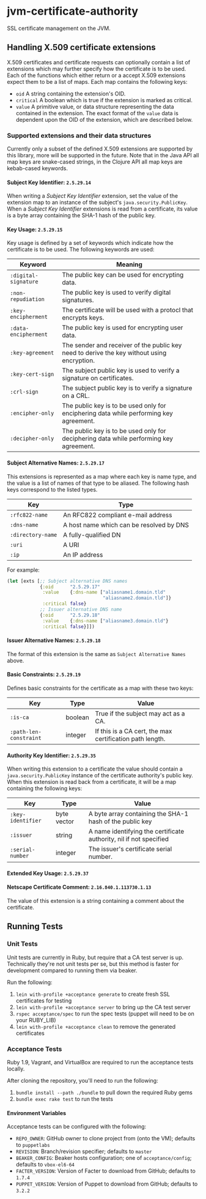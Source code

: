 # jvm-certificate-authority

SSL certificate management on the JVM.

## Handling X.509 certificate extensions

X.509 certificates and certificate requests can optionally contain a list of
extensions which may further specify how the certificate is to be used. Each of
the functions which either return or a accept X.509 extensions expect them to
be a list of maps. Each map contains the following keys: 

* `oid` A string containing the extension's OID.
* `critical` A boolean which is true if the extension is marked as critical.
* `value` A primitive value, or data structure representing the data contained
          in the extension. The exact format of the `value` data is dependent
          upon the OID of the extension, which are described below.

### Supported extensions and their data structures

Currently only a subset of the defined X.509 extensions are supported by this 
library, more will be supported in the future. Note that in the Java API all 
map keys are snake-cased strings, in the Clojure API all map keys are kebab-cased
keywords.

#### Subject Key Identifier: `2.5.29.14`

When writing a _Subject Key Identifier_ extension, set the value of the extension
map to an instance of the subject's `java.security.PublicKey`. When a
_Subject Key Identifier_ extensions is read from a certificate, its value is a 
byte array containing the SHA-1 hash of the public key.

#### Key Usage: `2.5.29.15`

Key usage is defined by a set of keywords which indicate how the certificate is
to be used. The following keywords are used:

| Keyword              | Meaning
|----------------------|------------------------------------------------------
| `:digital-signature` | The public key can be used for encrypting data.  
| `:non-repudiation`   | The public key is used to verify digital signatures.
| `:key-encipherment`  | The certificate will be used with a protocl that encrypts keys.
| `:data-encipherment` | The public key is used for encrypting user data.
| `:key-agreement`     | The sender and receiver of the public key need to derive the key without using encryption.
| `:key-cert-sign`     | The subject public key is used to verify a signature on certificates.
| `:crl-sign`          | The subject public key is to verify a signature on a CRL.
| `:encipher-only`     | The public key is to be used only for enciphering data while performing key agreement. 
| `:decipher-only`     | The public key is to be used only for deciphering data while performing key agreement. 

#### Subject Alternative Names: `2.5.29.17` 

This extensions is represented as a map where each key is name type, and the 
value is a list of names of that type to be aliased. The following hash keys
correspond to the listed types.

| Key               | Type                                     |
|-------------------|------------------------------------------|
| `:rfc822-name`    | An RFC822 compliant e-mail address       |
| `:dns-name`       | A host name which can be resolved by DNS |
| `:directory-name` | A fully-qualified DN                     |
| `:uri`            | A URI                                    |
| `:ip`             | An IP address                            |

For example: 

```clojure 
(let [exts [;; Subject alternative DNS names
            {:oid      "2.5.29.17"
             :value    {:dns-name ["aliasname1.domain.tld" 
                                   "aliasname2.domain.tld"]}
             :critical false}
            ;; Issuer alternative DNS name
            {:oid      "2.5.29.18"
             :value    {:dns-name ["aliasname3.domain.tld"}
             :critical false}]])        
```

#### Issuer Alternative Names: `2.5.29.18` 

The format of this extension is the same as `Subject Alternative Names` above.

#### Basic Constraints: `2.5.29.19`

Defines basic constraints for the certificate as a map with these two keys:

| Key                    | Type    | Value
|------------------------|---------|---------------------------------------------------------
| `:is-ca`               | boolean | True if the subject may act as a CA.
| `:path-len-constraint` | integer | If this is a CA cert, the max certification path length.

#### Authority Key Identifier: `2.5.29.35`

When writing this extension to a certificate the value should contain a
`java.security.PublicKey` instance of the certificate authority's public key. 
When this extension is read back from a certificate, it will be a map containing 
the following keys:
  
| Key                    | Type        | Value
|------------------------|-------------|-------------------------------------------------------------------
| `:key-identifier`      | byte vector | A byte array containing the SHA-1 hash of the public key 
| `:issuer`              | string      | A name identifying the certificate authority, nil if not specified 
| `:serial-number`       | integer     | The issuer's certificate serial number.             

#### Extended Key Usage: `2.5.29.37` 

#### Netscape Certificate Comment: `2.16.840.1.113730.1.13`

The value of this extension is a string containing a comment about the 
certificate. 

## Running Tests

### Unit Tests

Unit tests are currently in Ruby, but require that a CA test server is up.
Technically they're not unit tests per se, but this method is faster for development
compared to running them via beaker.

Run the following:

1. `lein with-profile +acceptance generate` to create fresh SSL certificates for testing
2. `lein with-profile +acceptance server` to bring up the CA test server
3. `rspec acceptance/spec` to run the spec tests (puppet will need to be on your RUBY_LIB)
4. `lein with-profile +acceptance clean` to remove the generated certificates

### Acceptance Tests

Ruby 1.9, Vagrant, and VirtualBox are required to run the acceptance tests locally.

After cloning the repository, you'll need to run the following:

1. `bundle install --path ./bundle` to pull down the required Ruby gems
2. `bundle exec rake test` to run the tests

#### Environment Variables

Acceptance tests can be configured with the following:

* `REPO_OWNER`: GitHub owner to clone project from (onto the VM); defaults to `puppetlabs`
* `REVISION`: Branch/revision specifier; defaults to `master`
* `BEAKER_CONFIG`: Beaker hosts configuration; one of `acceptance/config`; defaults to `vbox-el6-64`
* `FACTER_VERSION`: Version of Facter to download from GitHub; defaults to `1.7.4`
* `PUPPET_VERSION`: Version of Puppet to download from GitHub; defaults to `3.2.2`
